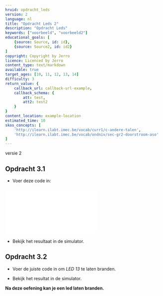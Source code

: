 ```yaml
---
hruid: opdracht_leds
version: 2
language: nl
title: "Opdracht Leds 2"
description: "Opdracht Leds"
keywords: ["voorbeeld", "voorbeeld2"]
educational_goals: [
    {source: Source, id: id}, 
    {source: Source2, id: id2}
]
copyright: Copyright by Jerro
licence: Licenced by Jerro
content_type: text/markdown
available: true
target_ages: [10, 11, 12, 13, 14]
difficulty: 3
return_value: {
    callback_url: callback-url-example,
    callback_schema: {
        att: test,
        att2: test2
    }
}
content_location: example-location
estimated_time: 10
skos_concepts: [
    'http://ilearn.ilabt.imec.be/vocab/curr1/c-andere-talen', 
    'http://ilearn.ilabt.imec.be/vocab/ondniv/sec-gr2-doorstroom-aso'
]
---
```

versie 2
## Opdracht 3.1

* Voer deze code in:

<!-- ![alt](https://scholen.dwengo.org/static/ledscode.png "Afb. Leds") -->
![](@blockly/images/LEDs.xml)

* Bekijk het resultaat in de simulator.

## Opdracht 3.2

* Voer de juiste code in om *LED 13* te laten branden.

* Bekijk het resultat in de simulator.

**Na deze oefening kan je een led laten branden.**

